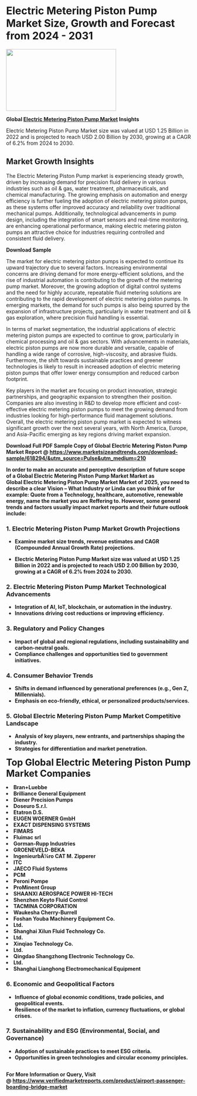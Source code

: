 <H1>Electric Metering Piston Pump Market Size, Growth and Forecast from 2024 - 2031</H1><img class="aligncenter size-medium wp-image-584254" src="https://thirdeyenews.in/wp-content/uploads/2024/09/Global-Market-Research-300x168.jpeg" alt="" width="300" height="168" /><p><strong>Global&nbsp;<a href="https://www.marketsizeandtrends.com/download-sample/618294/&amp;utm_source=Pulse&amp;utm_medium=210">Electric Metering Piston Pump Market</a> Insights</strong></p><p>Electric Metering Piston Pump Market size was valued at USD 1.25 Billion in 2022 and is projected to reach USD 2.00 Billion by 2030, growing at a CAGR of 6.2% from 2024 to 2030.</p><p><h2>Market Growth Insights</h2> <p>The Electric Metering Piston Pump market is experiencing steady growth, driven by increasing demand for precision fluid delivery in various industries such as oil & gas, water treatment, pharmaceuticals, and chemical manufacturing. The growing emphasis on automation and energy efficiency is further fueling the adoption of electric metering piston pumps, as these systems offer improved accuracy and reliability over traditional mechanical pumps. Additionally, technological advancements in pump design, including the integration of smart sensors and real-time monitoring, are enhancing operational performance, making electric metering piston pumps an attractive choice for industries requiring controlled and consistent fluid delivery.</p> <p><strong>Download Sample</strong></p> <p>The market for electric metering piston pumps is expected to continue its upward trajectory due to several factors. Increasing environmental concerns are driving demand for more energy-efficient solutions, and the rise of industrial automation is contributing to the growth of the metering pump market. Moreover, the growing adoption of digital control systems and the need for highly accurate, repeatable fluid metering solutions are contributing to the rapid development of electric metering piston pumps. In emerging markets, the demand for such pumps is also being spurred by the expansion of infrastructure projects, particularly in water treatment and oil & gas exploration, where precision fluid handling is essential.</p> <p>In terms of market segmentation, the industrial applications of electric metering piston pumps are expected to continue to grow, particularly in chemical processing and oil & gas sectors. With advancements in materials, electric piston pumps are now more durable and versatile, capable of handling a wide range of corrosive, high-viscosity, and abrasive fluids. Furthermore, the shift towards sustainable practices and greener technologies is likely to result in increased adoption of electric metering piston pumps that offer lower energy consumption and reduced carbon footprint.</p> <p>Key players in the market are focusing on product innovation, strategic partnerships, and geographic expansion to strengthen their position. Companies are also investing in R&D to develop more efficient and cost-effective electric metering piston pumps to meet the growing demand from industries looking for high-performance fluid management solutions. Overall, the electric metering piston pump market is expected to witness significant growth over the next several years, with North America, Europe, and Asia-Pacific emerging as key regions driving market expansion.</p> <p><strong></p><p><span class=""><strong>Download Full PDF Sample Copy of Global Electric Metering Piston Pump Market Report</strong> @ <a href="https://www.marketsizeandtrends.com/download-sample/618294/&amp;utm_source=Pulse&amp;utm_medium=210" target="_blank">https://www.marketsizeandtrends.com/download-sample/618294/&amp;utm_source=Pulse&amp;utm_medium=210</a></span></p><p>In order to make an accurate and perceptive description of future scope of a Global&nbsp;Electric Metering Piston Pump Market Market as Global&nbsp;Electric Metering Piston Pump Market Market of 2025, you need to describe a clear Vision &ndash; What Industry or Linda can you think of for example: Quote from a Technology, healthcare, automotive, renewable energy, name the market you are Reffering to. However, some general trends and factors usually impact market reports and their future outlook include:</p><h3>1.&nbsp;<strong>Electric Metering Piston Pump Market Growth Projections</strong></h3><ul><li>Examine market size trends, revenue estimates and CAGR (Compounded Annual Growth Rate) projections.</li><li><p>Electric Metering Piston Pump Market size was valued at USD 1.25 Billion in 2022 and is projected to reach USD 2.00 Billion by 2030, growing at a CAGR of 6.2% from 2024 to 2030.</p></li></ul><h3>2.&nbsp;<strong>Electric Metering Piston Pump Market Technological Advancements</strong></h3><ul><li>Integration of AI, IoT, blockchain, or automation in the industry.</li><li>Innovations driving cost reductions or improving efficiency.</li></ul><h3>3.&nbsp;<strong>Regulatory and Policy Changes</strong></h3><ul><li>Impact of global and regional regulations, including sustainability and carbon-neutral goals.</li><li>Compliance challenges and opportunities tied to government initiatives.</li></ul><h3>4.&nbsp;<strong>Consumer Behavior Trends</strong></h3><ul><li>Shifts in demand influenced by generational preferences (e.g., Gen Z, Millennials).</li><li>Emphasis on eco-friendly, ethical, or personalized products/services.</li></ul><h3>5.&nbsp;<strong>Global Electric Metering Piston Pump Market Competitive Landscape</strong></h3><ul><li>Analysis of key players, new entrants, and partnerships shaping the industry.</li><li>Strategies for differentiation and market penetration.</li></ul><p data-pm-slice="1 1 []"><span style="color: inherit; font-family: inherit; font-size: 25px;">Top Global Electric Metering Piston Pump Market Companies</span></p><div class="" data-test-id=""><p><li>Bran+Luebbe</li><li> Brilliance General Equipment</li><li> Diener Precision Pumps</li><li> Doseuro S.r.l.</li><li> Etatron D.S.</li><li> EUGEN WOERNER GmbH</li><li> EXACT DISPENSING SYSTEMS</li><li> FIMARS</li><li> Fluimac srl</li><li> Gorman-Rupp Industries</li><li> GROENEVELD-BEKA</li><li> IngenieurbÃ¼ro CAT M. Zipperer</li><li> ITC</li><li> JAECO Fluid Systems</li><li> PCM</li><li> Peroni Pompe</li><li> ProMinent Group</li><li> SHAANXI AEROSPACE POWER HI-TECH</li><li> Shenzhen Keyto Fluid Control</li><li> TACMINA CORPORATION</li><li> Waukesha Cherry-Burrell</li><li> Foshan Youba Machinery Equipment Co.</li><li> Ltd.</li><li> Shanghai Xilun Fluid Technology Co.</li><li> Ltd.</li><li> Xinqiao Technology Co.</li><li> Ltd.</li><li> Qingdao Shangzhong Electronic Technology Co.</li><li> Ltd.</li><li> Shanghai Lianghong Electromechanical Equipment</li></p></div><h3>6.&nbsp;<strong>Economic and Geopolitical Factors</strong></h3><ul><li>Influence of global economic conditions, trade policies, and geopolitical events.</li><li>Resilience of the market to inflation, currency fluctuations, or global crises.</li></ul><h3>7.&nbsp;<strong>Sustainability and ESG (Environmental, Social, and Governance)</strong></h3><ul><li>Adoption of sustainable practices to meet ESG criteria.</li><li>Opportunities in green technologies and circular economy principles.</li></ul><h2><strong style="font-size: 14px;">For More Information or Query, Visit @&nbsp;</strong><a style="background-color: #ffffff; font-size: 14px;" href="https://www.marketsizeandtrends.com/report/electric-metering-piston-pump-market/" target="_blank">https://www.verifiedmarketreports.com/product/airport-passenger-boarding-bridge-market</a></h2>
